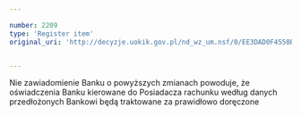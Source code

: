 ```yaml
---

number: 2209
type: 'Register item'
original_uri: 'http://decyzje.uokik.gov.pl/nd_wz_um.nsf/0/EE3DAD0F4550B053C1257845004C25F3?OpenDocument'


---
```


Nie zawiadomienie Banku o powyższych zmianach powoduje, że oświadczenia Banku kierowane do Posiadacza rachunku według danych przedłożonych Bankowi będą traktowane za prawidłowo doręczone
